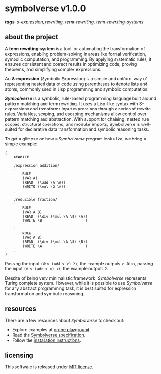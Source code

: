 # symbolverse v1.0.0

_**tags:** s-expression, rewriting, term-rewriting, term-rewriting-systems_

## about the project

A **term rewriting system** is a tool for automating the transformation of expressions, enabling problem-solving in areas like formal verification, symbolic computation, and programming. By applying systematic rules, it ensures consistent and correct results in optimizing code, proving theorems, and simplifying complex expressions.

An **S-expression** (Symbolic Expression) is a simple and uniform way of representing nested data or code using parentheses to denote lists and atoms, commonly used in Lisp programming and symbolic computation.

_**Symbolverse**_ is a symbolic, rule-based programming language built around pattern matching and term rewriting. It uses a Lisp-like syntax with S-expressions and transforms input expressions through a series of rewrite rules. Variables, scoping, and escaping mechanisms allow control over pattern matching and abstraction. With support for chaining, nested rule scopes, structural operations, and modular imports, Symbolverse is well-suited for declarative data transformation and symbolic reasoning tasks.

To get a glimpse on how a *Symbolverse* program looks like, we bring a simple example:

```
(
    REWRITE
    
    /expression addition/
    (
        RULE
        (VAR A)
        (READ  (\add \A \A))
        (WRITE (\mul \2 \A))
    )
    
    /reducible fraction/
    (
        RULE
        (VAR A B)
        (READ  (\div (\mul \A \B) \A))
        (WRITE \B                    )
    )
    (
        RULE
        (VAR A B)
        (READ  (\div (\mul \A \B) \B))
        (WRITE \A                    )
    )
)
```

Passing the input `(div (add x x) 2)`, the example outputs `x`. Also, passing the input `(div (add x x) x)`, the example outputs `2`.

Despite of being very minimalistic framework, *Symbolverse* represents Turing complete system. However, while it is possible to use *Symbolverse* for any abstract programming task, it is best suited for expression transformation and symbolic reasoning.

## resources

There are a few resources about *Symbolverse* to check out:

- Explore examples at [online playground](https://tearflake.github.io/symbolverse/playground/).
- Read the [Symbolverse specification](https://tearflake.github.io/symbolverse/docs/symbolverse).
- Follow the [installation instructions](https://tearflake.github.io/symbolverse/docs/installation).

## licensing

This software is released under [MIT license](LICENSE).

